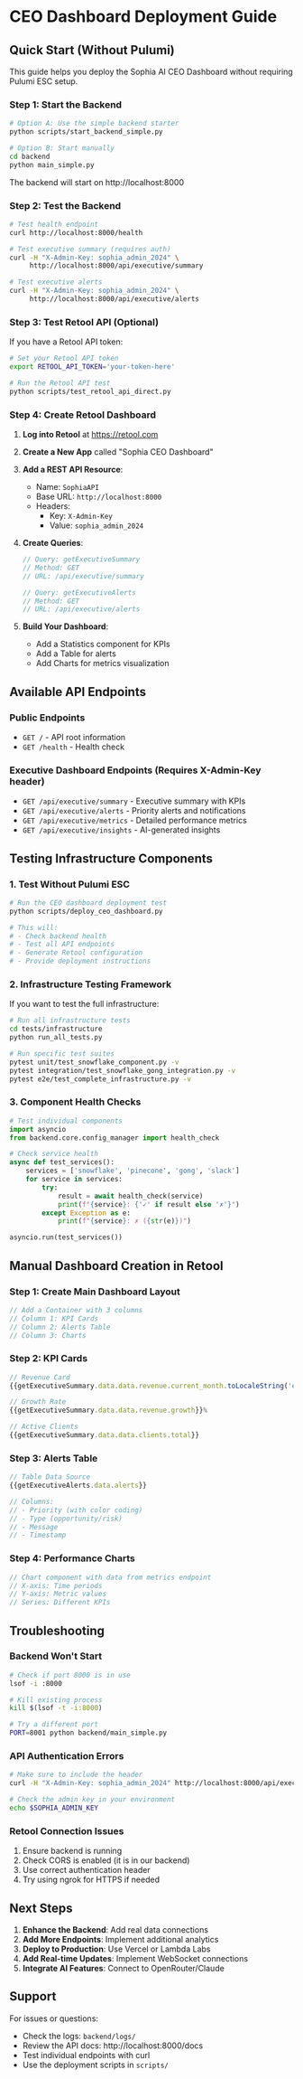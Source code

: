 # CEO Dashboard Deployment Guide

## Quick Start (Without Pulumi)

This guide helps you deploy the Sophia AI CEO Dashboard without requiring Pulumi ESC setup.

### Step 1: Start the Backend

```bash
# Option A: Use the simple backend starter
python scripts/start_backend_simple.py

# Option B: Start manually
cd backend
python main_simple.py
```

The backend will start on http://localhost:8000

### Step 2: Test the Backend

```bash
# Test health endpoint
curl http://localhost:8000/health

# Test executive summary (requires auth)
curl -H "X-Admin-Key: sophia_admin_2024" \
     http://localhost:8000/api/executive/summary

# Test executive alerts
curl -H "X-Admin-Key: sophia_admin_2024" \
     http://localhost:8000/api/executive/alerts
```

### Step 3: Test Retool API (Optional)

If you have a Retool API token:

```bash
# Set your Retool API token
export RETOOL_API_TOKEN='your-token-here'

# Run the Retool API test
python scripts/test_retool_api_direct.py
```

### Step 4: Create Retool Dashboard

1. **Log into Retool** at https://retool.com

2. **Create a New App** called "Sophia CEO Dashboard"

3. **Add a REST API Resource**:
   - Name: `SophiaAPI`
   - Base URL: `http://localhost:8000`
   - Headers: 
     - Key: `X-Admin-Key`
     - Value: `sophia_admin_2024`

4. **Create Queries**:

   ```javascript
   // Query: getExecutiveSummary
   // Method: GET
   // URL: /api/executive/summary
   
   // Query: getExecutiveAlerts  
   // Method: GET
   // URL: /api/executive/alerts
   ```

5. **Build Your Dashboard**:
   - Add a Statistics component for KPIs
   - Add a Table for alerts
   - Add Charts for metrics visualization

## Available API Endpoints

### Public Endpoints
- `GET /` - API root information
- `GET /health` - Health check

### Executive Dashboard Endpoints (Requires X-Admin-Key header)
- `GET /api/executive/summary` - Executive summary with KPIs
- `GET /api/executive/alerts` - Priority alerts and notifications
- `GET /api/executive/metrics` - Detailed performance metrics
- `GET /api/executive/insights` - AI-generated insights

## Testing Infrastructure Components

### 1. Test Without Pulumi ESC

```bash
# Run the CEO dashboard deployment test
python scripts/deploy_ceo_dashboard.py

# This will:
# - Check backend health
# - Test all API endpoints
# - Generate Retool configuration
# - Provide deployment instructions
```

### 2. Infrastructure Testing Framework

If you want to test the full infrastructure:

```bash
# Run all infrastructure tests
cd tests/infrastructure
python run_all_tests.py

# Run specific test suites
pytest unit/test_snowflake_component.py -v
pytest integration/test_snowflake_gong_integration.py -v
pytest e2e/test_complete_infrastructure.py -v
```

### 3. Component Health Checks

```python
# Test individual components
import asyncio
from backend.core.config_manager import health_check

# Check service health
async def test_services():
    services = ['snowflake', 'pinecone', 'gong', 'slack']
    for service in services:
        try:
            result = await health_check(service)
            print(f"{service}: {'✓' if result else '✗'}")
        except Exception as e:
            print(f"{service}: ✗ ({str(e)})")

asyncio.run(test_services())
```

## Manual Dashboard Creation in Retool

### Step 1: Create Main Dashboard Layout

```javascript
// Add a Container with 3 columns
// Column 1: KPI Cards
// Column 2: Alerts Table  
// Column 3: Charts
```

### Step 2: KPI Cards

```javascript
// Revenue Card
{{getExecutiveSummary.data.data.revenue.current_month.toLocaleString('en-US', {style: 'currency', currency: 'USD'})}}

// Growth Rate
{{getExecutiveSummary.data.data.revenue.growth}}%

// Active Clients
{{getExecutiveSummary.data.data.clients.total}}
```

### Step 3: Alerts Table

```javascript
// Table Data Source
{{getExecutiveAlerts.data.alerts}}

// Columns:
// - Priority (with color coding)
// - Type (opportunity/risk)
// - Message
// - Timestamp
```

### Step 4: Performance Charts

```javascript
// Chart component with data from metrics endpoint
// X-axis: Time periods
// Y-axis: Metric values
// Series: Different KPIs
```

## Troubleshooting

### Backend Won't Start
```bash
# Check if port 8000 is in use
lsof -i :8000

# Kill existing process
kill $(lsof -t -i:8000)

# Try a different port
PORT=8001 python backend/main_simple.py
```

### API Authentication Errors
```bash
# Make sure to include the header
curl -H "X-Admin-Key: sophia_admin_2024" http://localhost:8000/api/executive/summary

# Check the admin key in your environment
echo $SOPHIA_ADMIN_KEY
```

### Retool Connection Issues
1. Ensure backend is running
2. Check CORS is enabled (it is in our backend)
3. Use correct authentication header
4. Try using ngrok for HTTPS if needed

## Next Steps

1. **Enhance the Backend**: Add real data connections
2. **Add More Endpoints**: Implement additional analytics
3. **Deploy to Production**: Use Vercel or Lambda Labs
4. **Add Real-time Updates**: Implement WebSocket connections
5. **Integrate AI Features**: Connect to OpenRouter/Claude

## Support

For issues or questions:
- Check the logs: `backend/logs/`
- Review the API docs: http://localhost:8000/docs
- Test individual endpoints with curl
- Use the deployment scripts in `scripts/`

